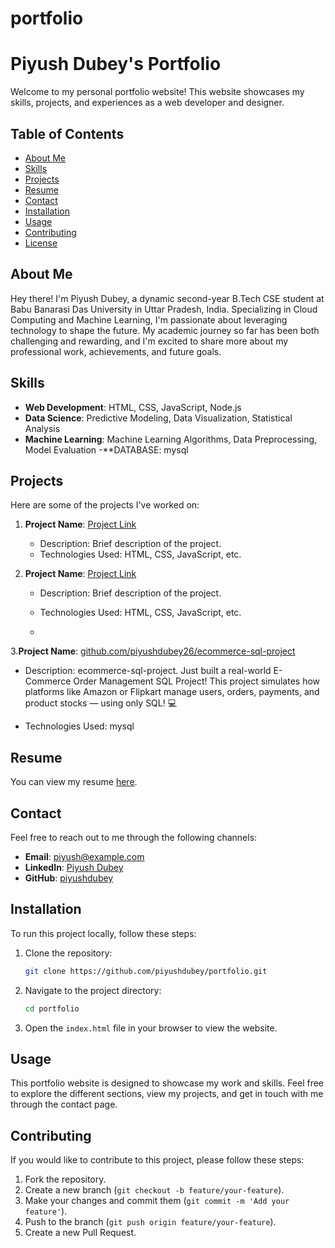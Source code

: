 # portfolio
# Piyush Dubey's Portfolio

Welcome to my personal portfolio website! This website showcases my skills, projects, and experiences as a web developer and designer.

## Table of Contents

- [About Me](#about-me)
- [Skills](#skills)
- [Projects](#projects)
- [Resume](#resume)
- [Contact](#contact)
- [Installation](#installation)
- [Usage](#usage)
- [Contributing](#contributing)
- [License](#license)

## About Me

Hey there! I'm Piyush Dubey, a dynamic second-year B.Tech CSE student at Babu Banarasi Das University in Uttar Pradesh, India. Specializing in Cloud Computing and Machine Learning, I'm passionate about leveraging technology to shape the future. My academic journey so far has been both challenging and rewarding, and I'm excited to share more about my professional work, achievements, and future goals.

## Skills

- **Web Development**: HTML, CSS, JavaScript, Node.js
- **Data Science**: Predictive Modeling, Data Visualization, Statistical Analysis
- **Machine Learning**: Machine Learning Algorithms, Data Preprocessing, Model Evaluation
-**DATABASE: mysql
## Projects

Here are some of the projects I've worked on:

1. **Project Name**: [Project Link](#)
   - Description: Brief description of the project.
   - Technologies Used: HTML, CSS, JavaScript, etc.

2. **Project Name**: [Project Link](#)
   - Description: Brief description of the project.
   - Technologies Used: HTML, CSS, JavaScript, etc.
  
   - 
3.**Project Name**: [github.com/piyushdubey26/ecommerce-sql-project](#)
   - Description: ecommerce-sql-project. Just built a real-world E-Commerce Order Management SQL Project!
This project simulates how platforms like Amazon or Flipkart manage users, orders, payments, and product stocks — using only SQL! 💻

 - Technologies Used: mysql


## Resume

You can view my resume [here](resume.html).

## Contact

Feel free to reach out to me through the following channels:

- **Email**: [piyush@example.com](mailto:piyushdubey2613@example.com)
- **LinkedIn**: [Piyush Dubey](https://www.linkedin.com/in/piyush-dubey-70183429a)
- **GitHub**: [piyushdubey](https://github.com/piyushdubey26)

## Installation

To run this project locally, follow these steps:

1. Clone the repository:
    ```sh
    git clone https://github.com/piyushdubey/portfolio.git
    ```

2. Navigate to the project directory:
    ```sh
    cd portfolio
    ```

3. Open the `index.html` file in your browser to view the website.

## Usage

This portfolio website is designed to showcase my work and skills. Feel free to explore the different sections, view my projects, and get in touch with me through the contact page.

## Contributing

If you would like to contribute to this project, please follow these steps:

1. Fork the repository.
2. Create a new branch (`git checkout -b feature/your-feature`).
3. Make your changes and commit them (`git commit -m 'Add your feature'`).
4. Push to the branch (`git push origin feature/your-feature`).
5. Create a new Pull Request.


